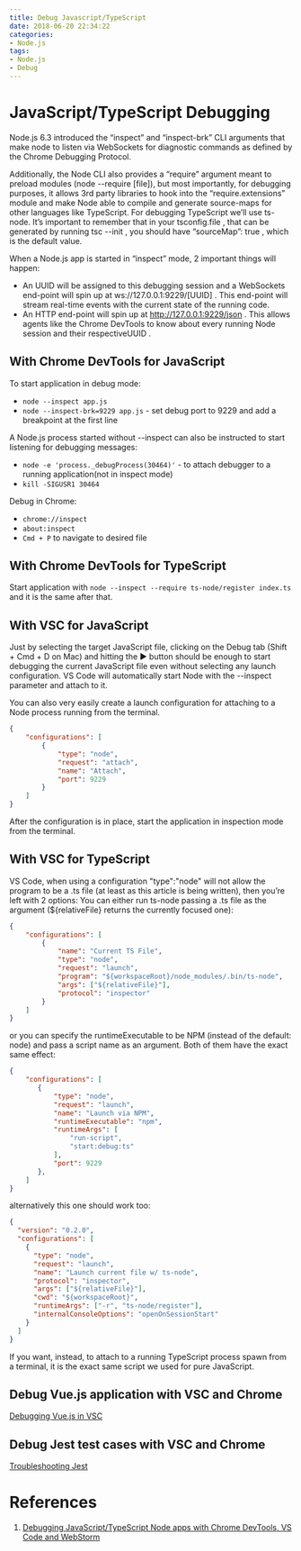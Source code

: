 ```yaml
---
title: Debug Javascript/TypeScript
date: 2018-06-20 22:34:22
categories:
- Node.js
tags:
- Node.js
- Debug
---
```

# JavaScript/TypeScript Debugging

Node.js 6.3 introduced the “inspect” and “inspect-brk” CLI arguments that make node to listen via WebSockets for diagnostic commands as defined by the Chrome Debugging Protocol.

Additionally, the Node CLI also provides a “require” argument meant to preload modules (node --require [file]), but most importantly, for debugging purposes, it allows 3rd party libraries to hook into the “require.extensions” module and make Node able to compile and generate source-maps for other languages like TypeScript. For debugging TypeScript we’ll use ts-node. It’s important to remember that in your tsconfig.file , that can be generated by running tsc --init , you should have “sourceMap”: true , which is the default value.

When a Node.js app is started in “inspect” mode, 2 important things will happen:

* An UUID will be assigned to this debugging session and a WebSockets end-point will spin up at ws://127.0.0.1:9229/[UUID] . This end-point will stream real-time events with the current state of the running code.
* An HTTP end-point will spin up at http://127.0.0.1:9229/json . This allows agents like the Chrome DevTools to know about every running Node session and their respectiveUUID .

## With Chrome DevTools for JavaScript

To start application in debug mode:
* `node --inspect app.js`
* `node --inspect-brk=9229 app.js` - set debug port to 9229 and add a breakpoint at the first line

A Node.js process started without --inspect can also be instructed to start listening for debugging messages:
* `node -e 'process._debugProcess(30464)'` - to attach debugger to a running application(not in inspect mode)
* `kill -SIGUSR1 30464`

Debug in Chrome:
* `chrome://inspect`
* `about:inspect`
* `Cmd + P` to navigate to desired file

## With Chrome DevTools for TypeScript

Start application with `node --inspect --require ts-node/register index.ts` and it is the same after that.

## With VSC for JavaScript

Just by selecting the target JavaScript file, clicking on the Debug tab (Shift + Cmd + D on Mac) and hitting the ▶️ button should be enough to start debugging the current JavaScript file even without selecting any launch configuration. VS Code will automatically start Node with the --inspect parameter and attach to it.

You can also very easily create a launch configuration for attaching to a Node process running from the terminal.
``` json
{
    "configurations": [
        {
            "type": "node",
            "request": "attach",
            "name": "Attach",
            "port": 9229
        }
    ]
}
```
After the configuration is in place, start the application in inspection mode from the terminal.

## With VSC for TypeScript

VS Code, when using a configuration "type":"node" will not allow the program to be a .ts file (at least as this article is being written), then you’re left with 2 options: You can either run ts-node passing a .ts file as the argument (${relativeFile} returns the currently focused one):

``` json
{
    "configurations": [
        {
            "name": "Current TS File",
            "type": "node",
            "request": "launch",
            "program": "${workspaceRoot}/node_modules/.bin/ts-node",
            "args": ["${relativeFile}"],
            "protocol": "inspector"
        }
    ]
}
```
or you can specify the runtimeExecutable to be NPM (instead of the default: node) and pass a script name as an argument. Both of them have the exact same effect:
``` json
{
    "configurations": [
       {
           "type": "node",
           "request": "launch",
           "name": "Launch via NPM",
           "runtimeExecutable": "npm",
           "runtimeArgs": [
               "run-script",
               "start:debug:ts"
           ],
           "port": 9229
       },
    ]
}
```
alternatively this one should work too:
``` json
{
  "version": "0.2.0",
  "configurations": [
    {
      "type": "node",
      "request": "launch",
      "name": "Launch current file w/ ts-node",
      "protocol": "inspector",
      "args": ["${relativeFile}"],
      "cwd": "${workspaceRoot}",
      "runtimeArgs": ["-r", "ts-node/register"],
      "internalConsoleOptions": "openOnSessionStart"
    }
  ]
}
```

If you want, instead, to attach to a running TypeScript process spawn from a terminal, it is the exact same script we used for pure JavaScript.

## Debug Vue.js application with VSC and Chrome
[Debugging Vue.js in VSC](https://vuejs.org/v2/cookbook/debugging-in-vscode.html)

## Debug Jest test cases with VSC and Chrome
[Troubleshooting Jest](https://jestjs.io/docs/en/troubleshooting)

# References
1. [Debugging JavaScript/TypeScript Node apps with Chrome DevTools, VS Code and WebStorm](https://hackernoon.com/debugging-javascript-typescript-node-apps-with-chrome-devtools-vs-code-and-webstorm-97b882aee0ad)
